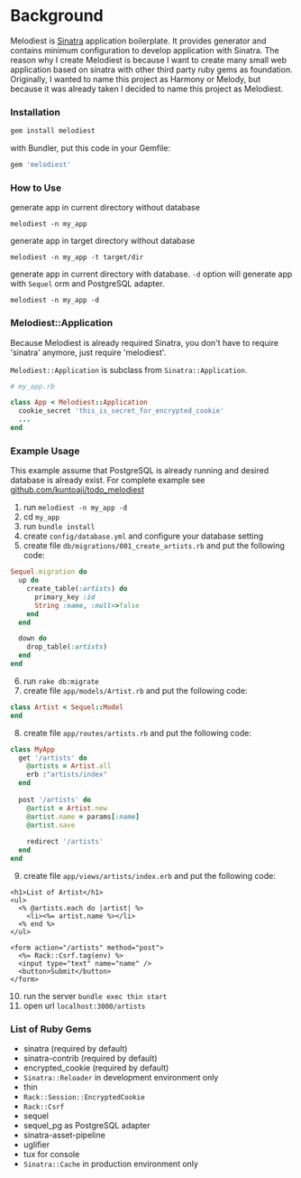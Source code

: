 # Background

Melodiest is [Sinatra](http://www.sinatrarb.com/) application boilerplate. It provides generator and contains minimum configuration to develop application with Sinatra.
The reason why I create Melodiest is because I want to create many small web application based on sinatra with other third party ruby gems as foundation.
Originally, I wanted to name this project as Harmony or Melody, but because it was already taken I decided to name this project as Melodiest.

### Installation

```ruby
gem install melodiest
```

with Bundler, put this code in your Gemfile:

```ruby
gem 'melodiest'
```

### How to Use
generate app in current directory without database

```
melodiest -n my_app
```

generate app in target directory without database

```
melodiest -n my_app -t target/dir
```

generate app in current directory with database. `-d` option will generate app with `Sequel` orm and PostgreSQL adapter.

```
melodiest -n my_app -d
```

### Melodiest::Application
Because Melodiest is already required Sinatra, you don't have to require 'sinatra' anymore, just require 'melodiest'.

`Melodiest::Application` is subclass from `Sinatra::Application`.

```ruby
# my_app.rb

class App < Melodiest::Application
  cookie_secret 'this_is_secret_for_encrypted_cookie'
  ...
end
```

### Example Usage
This example assume that PostgreSQL is already running and desired database is already exist.
For complete example see [github.com/kuntoaji/todo_melodiest](https://github.com/kuntoaji/todo_melodiest)
  1. run `melodiest -n my_app -d`
  2. cd `my_app`
  3. run `bundle install`
  4. create `config/database.yml` and configure your database setting
  5. create file `db/migrations/001_create_artists.rb` and put the following code:
  
  ```ruby
  Sequel.migration do
    up do
      create_table(:artists) do
        primary_key :id
        String :name, :null=>false
      end
    end
  
    down do
      drop_table(:artists)
    end
  end
  ```
  
  6. run `rake db:migrate`
  7. create file `app/models/Artist.rb` and put the following code:
  
  ```ruby
  class Artist < Sequel::Model
  end
  ```
  
  8. create file `app/routes/artists.rb` and put the following code:
  
  ```ruby
  class MyApp
    get '/artists' do
      @artists = Artist.all
      erb :"artists/index"
    end
    
    post '/artists' do
      @artist = Artist.new
      @artist.name = params[:name]
      @artist.save
      
      redirect '/artists'
    end
  end
  ```
  
  9. create file `app/views/artists/index.erb` and put the following code:
  
  ```erb
  <h1>List of Artist</h1>
  <ul>
    <% @artists.each do |artist| %>
      <li><%= artist.name %></li>
    <% end %>
  </ul>
  
  <form action="/artists" method="post">
    <%= Rack::Csrf.tag(env) %>
    <input type="text" name="name" />
    <button>Submit</button>
  </form>
  ```
  
  10. run the server `bundle exec thin start`
  11. open url `localhost:3000/artists`

### List of Ruby Gems

  * sinatra (required by default)
  * sinatra-contrib (required by default)
  * encrypted_cookie (required by default)
  * `Sinatra::Reloader` in development environment only
  * thin
  * `Rack::Session::EncryptedCookie`
  * `Rack::Csrf`
  * sequel
  * sequel_pg as PostgreSQL adapter
  * sinatra-asset-pipeline
  * uglifier
  * tux for console
  * `Sinatra::Cache` in production environment only